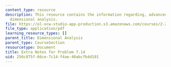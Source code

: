 ```yaml
---
content_type: resource
description: This resource contains the information regarding, advanced fluid mechanics,
  dimensional analysis.
file: https://ol-ocw-studio-app-production.s3.amazonaws.com/courses/2-25-advanced-fluid-mechanics-fall-2013/256c875f66ce7c14f4ae40abcfb4d191_MIT2_25F13_Shap7.14-ex_no.pdf
file_type: application/pdf
learning_resource_types: []
parent_title: Dimensional Analysis
parent_type: CourseSection
resourcetype: Document
title: Extra Notes for Problem 7.14
uid: 256c875f-66ce-7c14-f4ae-40abcfb4d191
---
```

